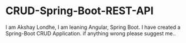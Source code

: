 # CRUD-Spring-Boot-REST-API

I am Akshay Londhe,
I am leaning Angular, Spring Boot.
I have created a Spring-Boot CRUD Application. if anything wrong please suggest me..

